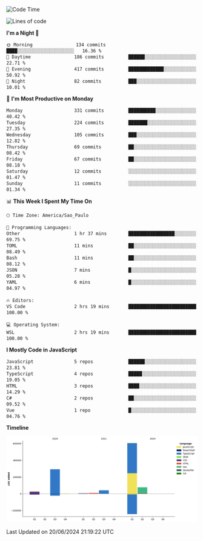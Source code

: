 <!--START_SECTION:waka-->
![Code Time](http://img.shields.io/badge/Code%20Time-2%2C550%20hrs%2011%20mins-blue)

![Lines of code](https://img.shields.io/badge/From%20Hello%20World%20I%27ve%20Written-1.0%20million%20lines%20of%20code-blue)

**I'm a Night 🦉** 

```text
🌞 Morning                134 commits         ████░░░░░░░░░░░░░░░░░░░░░   16.36 % 
🌆 Daytime                186 commits         ██████░░░░░░░░░░░░░░░░░░░   22.71 % 
🌃 Evening                417 commits         █████████████░░░░░░░░░░░░   50.92 % 
🌙 Night                  82 commits          ███░░░░░░░░░░░░░░░░░░░░░░   10.01 % 
```
📅 **I'm Most Productive on Monday** 

```text
Monday                   331 commits         ██████████░░░░░░░░░░░░░░░   40.42 % 
Tuesday                  224 commits         ███████░░░░░░░░░░░░░░░░░░   27.35 % 
Wednesday                105 commits         ███░░░░░░░░░░░░░░░░░░░░░░   12.82 % 
Thursday                 69 commits          ██░░░░░░░░░░░░░░░░░░░░░░░   08.42 % 
Friday                   67 commits          ██░░░░░░░░░░░░░░░░░░░░░░░   08.18 % 
Saturday                 12 commits          ░░░░░░░░░░░░░░░░░░░░░░░░░   01.47 % 
Sunday                   11 commits          ░░░░░░░░░░░░░░░░░░░░░░░░░   01.34 % 
```


📊 **This Week I Spent My Time On** 

```text
🕑︎ Time Zone: America/Sao_Paulo

💬 Programming Languages: 
Other                    1 hr 37 mins        █████████████████░░░░░░░░   69.75 % 
TOML                     11 mins             ██░░░░░░░░░░░░░░░░░░░░░░░   08.49 % 
Bash                     11 mins             ██░░░░░░░░░░░░░░░░░░░░░░░   08.12 % 
JSON                     7 mins              █░░░░░░░░░░░░░░░░░░░░░░░░   05.28 % 
YAML                     6 mins              █░░░░░░░░░░░░░░░░░░░░░░░░   04.97 % 

🔥 Editors: 
VS Code                  2 hrs 19 mins       █████████████████████████   100.00 % 

💻 Operating System: 
WSL                      2 hrs 19 mins       █████████████████████████   100.00 % 
```

**I Mostly Code in JavaScript** 

```text
JavaScript               5 repos             ██████░░░░░░░░░░░░░░░░░░░   23.81 % 
TypeScript               4 repos             █████░░░░░░░░░░░░░░░░░░░░   19.05 % 
HTML                     3 repos             ████░░░░░░░░░░░░░░░░░░░░░   14.29 % 
C#                       2 repos             ██░░░░░░░░░░░░░░░░░░░░░░░   09.52 % 
Vue                      1 repo              █░░░░░░░░░░░░░░░░░░░░░░░░   04.76 % 
```



**Timeline**

![Lines of Code chart](https://raw.githubusercontent.com/jonhoffmam/jonhoffmam/master/assets/bar_graph.png)


 Last Updated on 20/06/2024 21:19:22 UTC
<!--END_SECTION:waka-->
